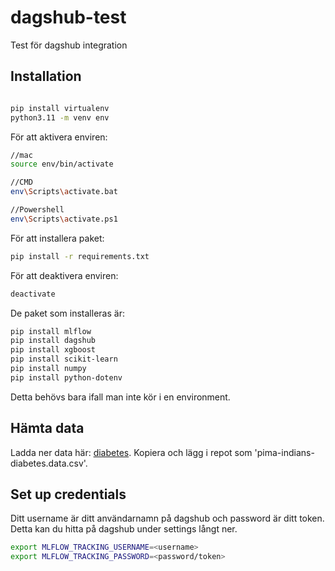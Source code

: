 # dagshub-test

Test för dagshub integration

## Installation

```bash

pip install virtualenv
python3.11 -m venv env
```

För att aktivera enviren:

```bash
//mac
source env/bin/activate

//CMD
env\Scripts\activate.bat

//Powershell
env\Scripts\activate.ps1
```

För att installera paket:

```bash
pip install -r requirements.txt
```

För att deaktivera enviren:

```bash
deactivate
```

De paket som installeras är:

```bash
pip install mlflow 
pip install dagshub
pip install xgboost
pip install scikit-learn
pip install numpy
pip install python-dotenv 
```

Detta behövs bara ifall man inte kör i en environment.

## Hämta data

Ladda ner data här: [diabetes](https://raw.githubusercontent.com/jbrownlee/Datasets/master/pima-indians-diabetes.data.csv). Kopiera och lägg i repot som 'pima-indians-diabetes.data.csv'.

## Set up credentials

Ditt username är ditt användarnamn på dagshub och password är ditt token. Detta kan du hitta på dagshub under settings långt ner.

```bash
export MLFLOW_TRACKING_USERNAME=<username>
export MLFLOW_TRACKING_PASSWORD=<password/token>
```
